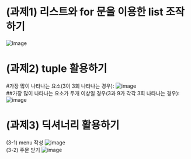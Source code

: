 # (과제1) 리스트와 for 문을 이용한 list 조작하기
![Image](https://github.com/user-attachments/assets/3e17ee92-2193-4efa-945d-37a2aa3f13eb)

# (과제2) tuple 활용하기
#가장 많이 나타나는 요소(3이 3회 나타나는 경우):
![image](https://github.com/user-attachments/assets/bb55425f-a50c-46a0-ba02-3c6580a78228)
\
##가장 많이 나타나는 요소가 두개 이상일 경우(3과 9가 각각 3회 나타나는 경우):
![image](https://github.com/user-attachments/assets/657ee25c-dc9b-4cf3-bc7c-e80d3ad24842)

# (과제3) 딕셔너리 활용하기
(3-1) menu 작성
![image](https://github.com/user-attachments/assets/bd012202-678f-47b9-b832-e266c4f6e022)
\
(3-2) 주문 받기
![image](https://github.com/user-attachments/assets/29d299ce-62d7-4344-b9aa-f7f70b58041a)
